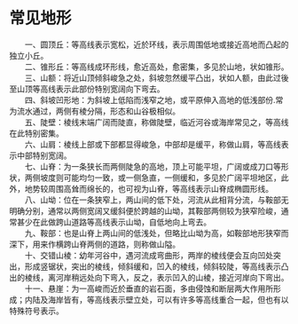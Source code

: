 # 常见地形  
  
&emsp;&emsp;一、圆顶丘：等高线表示宽松，近於环线，表示周围低地或接近高地而凸起的独立小丘。  
&emsp;&emsp;二、锥形丘：等高线成环形线，愈近高处，愈密集，多见於山地，状如锥形。  
&emsp;&emsp;三、山额：将近山顶倾斜峻急之处，斜坡忽然缓平凸出，状如人额，由此过後至山顶等高线表示此部份特别宽阔向下弯去。  
&emsp;&emsp;四、斜坡凹形地：为斜坡上低陷而浅窄之地，或平原伸入高地的低浅部份.常为流水通过，两侧有棱分隔，形态和山谷极相似。  
&emsp;&emsp;五、陡壁：棱线末端广阔而陡直，称做陡壁，临近河谷或海岸常见之，等高线在此特别密集。  
&emsp;&emsp;六、山肩：棱线上部或下部都显得峻急，中部却是缓平，称做山肩，等高线表示中部特别宽阔。  
&emsp;&emsp;七、山脊：为一条狭长而两侧陡急的高地，顶上可能平坦，广阔或成刀口等形状，两侧坡度则可能均匀一致，或一侧急直，一侧缓和，多见於广阔平坦地区，此外，地势较周围高耸而绵长的，也可视为山脊，等高线表示山脊成椭圆形线。  
&emsp;&emsp;八、山坳：位在一条狭窄上，两山间的低下处，河流从此相背分流，与鞍部无明确分别，通常以两侧宽阔又缓斜便於跨越的山坳，其鞍部两侧较为狭窄险峻，通常甚少在此做跨山道路等高线表示山坳，自低地向上弯去。  
&emsp;&emsp;九、鞍部：也是山脊上两山间的低浅处，但略比山坳为高，如鞍部地形狭窄而深下，用来作横跨山脊两侧的道路，则称做山隘。  
&emsp;&emsp;十、交错山棱：幼年河谷中，遇河流成弯曲形，两岸的棱线便会互向凹处突出，形成竖锯状，突出的棱线，倾斜缓和，凹入的棱线，倾斜较陡，等高线表示凸出的棱线，离河岸稍远处向下弯入，反之，表示凹入的山棱，接近河岸向下弯出。  
&emsp;&emsp;十一、悬崖：为一高峻而近於垂直的岩石面，多由侵蚀和断层两大作用所形成；内陆及海岸皆有，等高线表示壁立处，可以有许多等高线重合一起，但也有以特殊符号表示。  